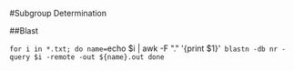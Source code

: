 #Subgroup Determination

##Blast

`for i in *.txt; do
name=`echo $i | awk -F "." '{print $1}'`
blastn -db nr -query $i -remote -out ${name}.out
done`
